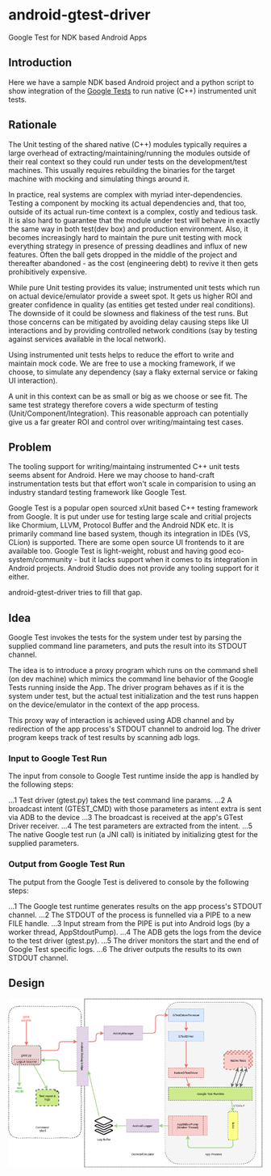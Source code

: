 # android-gtest-driver
Google Test for NDK based Android Apps

## Introduction

Here we have a sample NDK based Android project and a python script to
show integration of the [Google
Tests]((https://github.com/google/googletest)) to run native (C++)
instrumented unit tests.

## Rationale

The Unit testing of the shared native (C++) modules typically requires
a large overhead of extracting/maintaining/running the modules outside
of their real context so they could run under tests on the
development/test machines. This usually requires rebuilding the
binaries for the target machine with mocking and simulating things
around it.

In practice, real systems are complex with myriad
inter-dependencies. Testing a component by mocking its actual
dependencies and, that too, outside of its actual run-time context is
a complex, costly and tedious task. It is also hard to guarantee that
the module under test will behave in exactly the same way in both
test(dev box) and production environment. Also, it becomes
increasingly hard to maintain the pure unit testing with mock
everything strategy in presence of pressing deadlines and influx of
new features. Often the ball gets dropped in the middle of the project
and thereafter abandoned - as the cost (engineering debt) to revive it
then gets prohibitively expensive.

While pure Unit testing provides its value; instrumented unit tests
which run on actual device/emulator provide a sweet spot. It gets us
higher ROI and greater confidence in quality (as entities get tested
under real conditions). The downside of it could be slowness and
flakiness of the test runs. But those concerns can be mitigated by
avoiding delay causing steps like UI interactions and by providing
controlled network conditions (say by testing against services
available in the local network).

Using instrumented unit tests helps to reduce the effort to write and
maintain mock code. We are free to use a mocking framework, if we
choose, to simulate any dependency (say a flaky external service or
faking UI interaction).

A unit in this context can be as small or big as we choose or see
fit. The same test strategy therefore covers a wide specturm of
testing (Unit/Component/Integration). This reasonable approach can
potentially give us a far greater ROI and control over
writing/maintaing test cases.

## Problem

The tooling support for writing/maintaing instrumented C++ unit tests
seems absent for Android.  Here we may choose to hand-craft
instrumentation tests but that effort won't scale in comparision to
using an industry standard testing framework like Google Test. 

Google Test is a popular open sourced xUnit based C++ testing
framework from Google. It is put under use for testing large scale and
critial projects like Chormium, LLVM, Protocol Buffer and the Android
NDK etc. It is primarily command line based system, though its
integration in IDEs (VS, CLion) is supported. There are some open
source UI frontends to it are available too. Google Test is
light-weight, robust and having good eco-system/community - but it
lacks support when it comes to its integration in Android
projects. Android Studio does not provide any tooling support for it
either.

android-gtest-driver tries to fill that gap.

## Idea

Google Test invokes the tests for the system under test by parsing the
supplied command line parameters, and puts the result into its STDOUT
channel.

The idea is to introduce a proxy program which runs on the command
shell (on dev machine) which mimics the command line behavior of the
Google Tests running inside the App. The driver program behaves as if
it is the system under test, but the actual test initialization and
the test runs happen on the device/emulator in the context of the app
process.

This proxy way of interaction is achieved using ADB channel and by
redirection of the app process's STDOUT channel to android log. The
driver program keeps track of test results by scanning adb logs.

### Input to Google Test Run

The input from console to Google Test runtime inside the app is
handled by the following steps:

...1 Test driver (gtest.py) takes the test command line params.
...2 A broadcast intent (GTEST_CMD) with those parameters as intent extra is sent via ADB to the device
...3 The broadcast is received at the app's GTest Driver receiver.
...4 The test parameters are extracted from the intent.
...5 The native Google test run (a JNI call) is initiated by initializing gtest for the supplied parameters.

### Output from Google Test Run

The putput from the Google Test is delivered to console by the
following steps:

...1 The Google test runtime generates results on the app process's STDOUT channel.
...2 The STDOUT of the process is funnelled via a PIPE to a new FILE handle. 
...3 Input stream from the PIPE is put into Android logs (by a worker thread, AppStdoutPump).
...4 The ADB gets the logs from the device to the test driver (gtest.py).
...5 The driver monitors the start and the end of Google Test specific logs.
...6 The driver outputs the results to its own STDOUT channel.

## Design

![Android Google Test Driver](android_gtest_driver.png)
